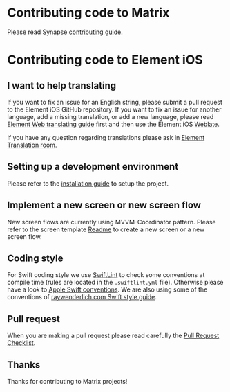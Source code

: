 # Contributing code to Matrix

Please read Synapse [contributing guide](https://github.com/matrix-org/synapse/blob/master/CONTRIBUTING.md).

# Contributing code to Element iOS

## I want to help translating

If you want to fix an issue for an English string, please submit a pull request to the Element iOS GitHub repository.
If you want to fix an issue for another language, add a missing translation, or  add a new language, please read [Element Web translating guide](https://github.com/vector-im/element-web/blob/develop/docs/translating.md) first and then use the Element iOS [Weblate](https://translate.riot.im/projects/riot-ios/).

If you have any question regarding translations please ask in [Element Translation room](#element-translations:matrix.org).

## Setting up a development environment

Please refer to the [installation guide](INSTALL.md) to setup the project.

## Implement a new screen or new screen flow

New screen flows are currently using MVVM-Coordinator pattern. Please refer to the screen template [Readme](Tools/Templates/README.md) to create a new screen or a new screen flow.

## Coding style

For Swift coding style we use [SwiftLint](https://github.com/realm/SwiftLint) to check some conventions at compile time (rules are located in the `.swiftlint.yml` file). 
Otherwise please have a look to [Apple Swift conventions](https://swift.org/documentation/api-design-guidelines.html#conventions). We are also using some of the conventions of [raywenderlich.com Swift style guide]([https://github.com/raywenderlich/swift-style-guide).

## Pull request

When you are making a pull request please read carefully the [Pull Request Checklist](https://github.com/vector-im/element-ios/blob/develop/.github/PULL_REQUEST_TEMPLATE.md).

## Thanks

Thanks for contributing to Matrix projects!